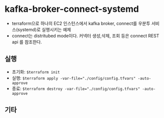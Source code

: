 # kafka-broker-connect-systemd
- terraform으로 하나의 EC2 인스턴스에서 kafka broker, connect를 우분투 서비스(systemd)로 실행시키는 예제
- connect는 distritubed mode이다. 커넥터 생성,삭제, 조회 등은 connect REST api 를 참조한다.

## 실행
- 초기화: `$terraform init`
- 실행: `$terraform apply -var-file="./config/config.tfvars" -auto-approve`
- 종료: `$terraform destroy -var-file="./config/config.tfvars" -auto-approve`

## 기타
